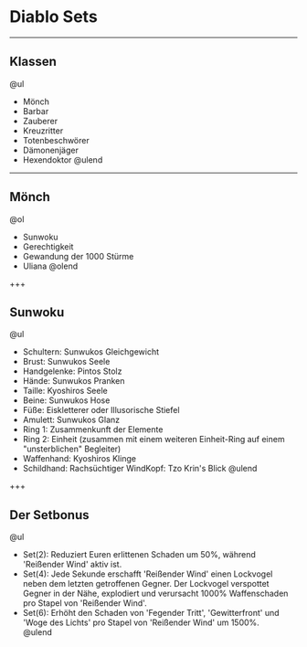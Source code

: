 # Diablo Sets

---

## Klassen

@ul
- Mönch
- Barbar
- Zauberer
- Kreuzritter
- Totenbeschwörer
- Dämonenjäger
- Hexendoktor
@ulend

---

## Mönch

@ol
- Sunwoku
- Gerechtigkeit
- Gewandung der 1000 Stürme
- Uliana
@olend

+++

## Sunwoku

@ul
- Schultern: Sunwukos Gleichgewicht
- Brust: Sunwukos Seele
- Handgelenke: Pintos Stolz
- Hände: Sunwukos Pranken
- Taille: Kyoshiros Seele
- Beine: Sunwukos Hose
- Füße: Eiskletterer oder Illusorische Stiefel
- Amulett: Sunwukos Glanz
- Ring 1: Zusammenkunft der Elemente
- Ring 2: Einheit (zusammen mit einem weiteren Einheit-Ring auf einem "unsterblichen" Begleiter)
- Waffenhand: Kyoshiros Klinge
- Schildhand: Rachsüchtiger WindKopf: Tzo Krin's Blick
@ulend

+++

## Der Setbonus

@ul
- Set(2): Reduziert Euren erlittenen Schaden um 50%, während 'Reißender Wind' aktiv ist.
- Set(4): Jede Sekunde erschafft 'Reißender Wind' einen Lockvogel neben dem letzten getroffenen Gegner. Der Lockvogel verspottet Gegner in        der Nähe, explodiert und verursacht 1000% Waffenschaden pro Stapel von 'Reißender Wind'.
- Set(6): Erhöht den Schaden von 'Fegender Tritt', 'Gewitterfront' und 'Woge des Lichts' pro Stapel von 'Reißender Wind' um 1500%.   
@ulend



